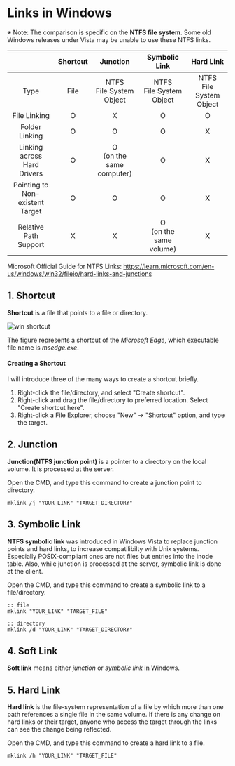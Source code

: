 # Links in Windows
※ Note: The comparison is specific on the **NTFS file system**. Some old Windows releases under Vista may be unable to use these NTFS links.

| | Shortcut | Junction | Symbolic Link | Hard Link |
|:-:|:-:|:-:|:-:|:-:|
| Type | File | NTFS<br>File System<br>Object | NTFS<br>File System<br>Object | NTFS<br>File System<br>Object |
| File Linking | O | X | O | O |
| Folder Linking | O | O | O | X |
| Linking across<br>Hard Drivers | O | O<br>(on the same<br>computer) | O | X |
| Pointing to<br>Non-existent<br>Target | O | O | O | X |
| Relative Path<br>Support | X | X | O<br>(on the same<br>volume) | X |

Microsoft Official Guide for NTFS Links: https://learn.microsoft.com/en-us/windows/win32/fileio/hard-links-and-junctions

## 1. Shortcut
**Shortcut** is a file that points to a file or directory.

![win shortcut](https://github.com/reruo321/OS-Self-Study/assets/48712088/a99f8aa1-45dc-49a8-b8b4-eec2b418a99b)

The figure represents a shortcut of the *Microsoft Edge*, which executable file name is *msedge.exe*.

#### Creating a Shortcut
I will introduce three of the many ways to create a shortcut briefly.

1. Right-click the file/directory, and select "Create shortcut".
2. Right-click and drag the file/directory to preferred location. Select "Create shortcut here".
3. Right-click a File Explorer, choose "New" → "Shortcut" option, and type the target.

## 2. Junction
**Junction(NTFS junction point)** is a pointer to a directory on the local volume. It is processed at the server.

Open the CMD, and type this command to create a junction point to directory.

    mklink /j "YOUR_LINK" "TARGET_DIRECTORY"

## 3. Symbolic Link
**NTFS symbolic link** was introduced in Windows Vista to replace junction points and hard links, to increase compatilibilty with Unix systems. Especially POSIX-compliant ones are not files but entries into the inode table. Also, while junction is processed at the server, symbolic link is done at the client.

Open the CMD, and type this command to create a symbolic link to a file/directory.

    :: file
    mklink "YOUR_LINK" "TARGET_FILE"

    :: directory
    mklink /d "YOUR_LINK" "TARGET_DIRECTORY"

## 4. Soft Link
**Soft link** means either *junction* or *symbolic link* in Windows.

## 5. Hard Link
**Hard link** is the file-system representation of a file by which more than one path references a single file in the same volume. If there is any change on hard links or their target, anyone who access the target through the links can see the change being reflected.

Open the CMD, and type this command to create a hard link to a file.

    mklink /h "YOUR_LINK" "TARGET_FILE"
